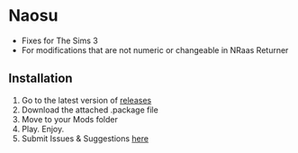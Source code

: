 # Naosu

- Fixes for The Sims 3
- For modifications that are not numeric or changeable in NRaas Returner

## Installation

1. Go to the latest version of [releases](https://github.com/VMPYRC/Naosu/releases)
2. Download the attached .package file
3. Move to your Mods folder
4. Play. Enjoy.
5. Submit Issues & Suggestions [here](https://github.com/VMPYRC/Naosu/issues)
